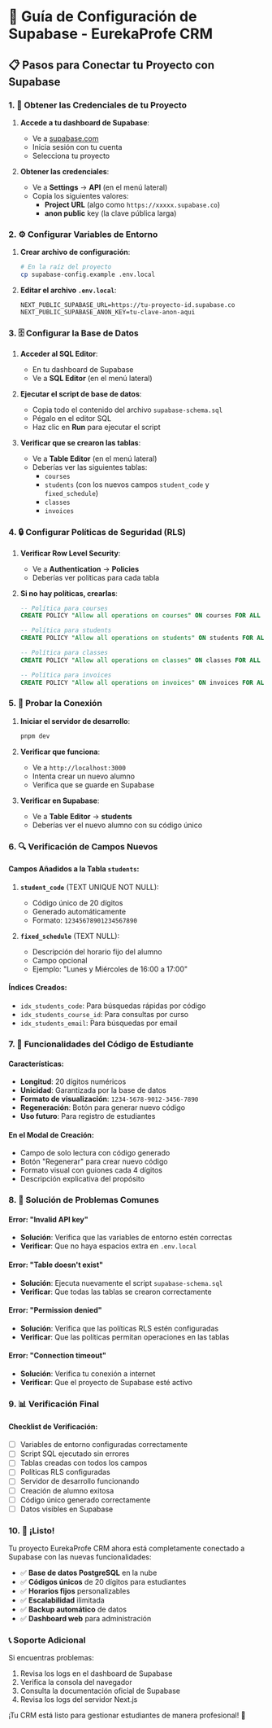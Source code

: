 # 🚀 Guía de Configuración de Supabase - EurekaProfe CRM

## 📋 Pasos para Conectar tu Proyecto con Supabase

### 1. 🔑 Obtener las Credenciales de tu Proyecto

1. **Accede a tu dashboard de Supabase**:
   - Ve a [supabase.com](https://supabase.com)
   - Inicia sesión con tu cuenta
   - Selecciona tu proyecto

2. **Obtener las credenciales**:
   - Ve a **Settings** → **API** (en el menú lateral)
   - Copia los siguientes valores:
     - **Project URL** (algo como `https://xxxxx.supabase.co`)
     - **anon public** key (la clave pública larga)

### 2. ⚙️ Configurar Variables de Entorno

1. **Crear archivo de configuración**:
   ```bash
   # En la raíz del proyecto
   cp supabase-config.example .env.local
   ```

2. **Editar el archivo `.env.local`**:
   ```env
   NEXT_PUBLIC_SUPABASE_URL=https://tu-proyecto-id.supabase.co
   NEXT_PUBLIC_SUPABASE_ANON_KEY=tu-clave-anon-aqui
   ```

### 3. 🗄️ Configurar la Base de Datos

1. **Acceder al SQL Editor**:
   - En tu dashboard de Supabase
   - Ve a **SQL Editor** (en el menú lateral)

2. **Ejecutar el script de base de datos**:
   - Copia todo el contenido del archivo `supabase-schema.sql`
   - Pégalo en el editor SQL
   - Haz clic en **Run** para ejecutar el script

3. **Verificar que se crearon las tablas**:
   - Ve a **Table Editor** (en el menú lateral)
   - Deberías ver las siguientes tablas:
     - `courses`
     - `students` (con los nuevos campos `student_code` y `fixed_schedule`)
     - `classes`
     - `invoices`

### 4. 🔒 Configurar Políticas de Seguridad (RLS)

1. **Verificar Row Level Security**:
   - Ve a **Authentication** → **Policies**
   - Deberías ver políticas para cada tabla

2. **Si no hay políticas, crearlas**:
   ```sql
   -- Política para courses
   CREATE POLICY "Allow all operations on courses" ON courses FOR ALL USING (true);
   
   -- Política para students
   CREATE POLICY "Allow all operations on students" ON students FOR ALL USING (true);
   
   -- Política para classes
   CREATE POLICY "Allow all operations on classes" ON classes FOR ALL USING (true);
   
   -- Política para invoices
   CREATE POLICY "Allow all operations on invoices" ON invoices FOR ALL USING (true);
   ```

### 5. 🧪 Probar la Conexión

1. **Iniciar el servidor de desarrollo**:
   ```bash
   pnpm dev
   ```

2. **Verificar que funciona**:
   - Ve a `http://localhost:3000`
   - Intenta crear un nuevo alumno
   - Verifica que se guarde en Supabase

3. **Verificar en Supabase**:
   - Ve a **Table Editor** → **students**
   - Deberías ver el nuevo alumno con su código único

### 6. 🔍 Verificación de Campos Nuevos

#### Campos Añadidos a la Tabla `students`:

1. **`student_code`** (TEXT UNIQUE NOT NULL):
   - Código único de 20 dígitos
   - Generado automáticamente
   - Formato: `12345678901234567890`

2. **`fixed_schedule`** (TEXT NULL):
   - Descripción del horario fijo del alumno
   - Campo opcional
   - Ejemplo: "Lunes y Miércoles de 16:00 a 17:00"

#### Índices Creados:
- `idx_students_code`: Para búsquedas rápidas por código
- `idx_students_course_id`: Para consultas por curso
- `idx_students_email`: Para búsquedas por email

### 7. 🎯 Funcionalidades del Código de Estudiante

#### Características:
- **Longitud**: 20 dígitos numéricos
- **Unicidad**: Garantizada por la base de datos
- **Formato de visualización**: `1234-5678-9012-3456-7890`
- **Regeneración**: Botón para generar nuevo código
- **Uso futuro**: Para registro de estudiantes

#### En el Modal de Creación:
- Campo de solo lectura con código generado
- Botón "Regenerar" para crear nuevo código
- Formato visual con guiones cada 4 dígitos
- Descripción explicativa del propósito

### 8. 🚨 Solución de Problemas Comunes

#### Error: "Invalid API key"
- **Solución**: Verifica que las variables de entorno estén correctas
- **Verificar**: Que no haya espacios extra en `.env.local`

#### Error: "Table doesn't exist"
- **Solución**: Ejecuta nuevamente el script `supabase-schema.sql`
- **Verificar**: Que todas las tablas se crearon correctamente

#### Error: "Permission denied"
- **Solución**: Verifica que las políticas RLS estén configuradas
- **Verificar**: Que las políticas permitan operaciones en las tablas

#### Error: "Connection timeout"
- **Solución**: Verifica tu conexión a internet
- **Verificar**: Que el proyecto de Supabase esté activo

### 9. 📊 Verificación Final

#### Checklist de Verificación:
- [ ] Variables de entorno configuradas correctamente
- [ ] Script SQL ejecutado sin errores
- [ ] Tablas creadas con todos los campos
- [ ] Políticas RLS configuradas
- [ ] Servidor de desarrollo funcionando
- [ ] Creación de alumno exitosa
- [ ] Código único generado correctamente
- [ ] Datos visibles en Supabase

### 10. 🎉 ¡Listo!

Tu proyecto EurekaProfe CRM ahora está completamente conectado a Supabase con las nuevas funcionalidades:

- ✅ **Base de datos PostgreSQL** en la nube
- ✅ **Códigos únicos** de 20 dígitos para estudiantes
- ✅ **Horarios fijos** personalizables
- ✅ **Escalabilidad** ilimitada
- ✅ **Backup automático** de datos
- ✅ **Dashboard web** para administración

### 📞 Soporte Adicional

Si encuentras problemas:
1. Revisa los logs en el dashboard de Supabase
2. Verifica la consola del navegador
3. Consulta la documentación oficial de Supabase
4. Revisa los logs del servidor Next.js

¡Tu CRM está listo para gestionar estudiantes de manera profesional! 🚀
